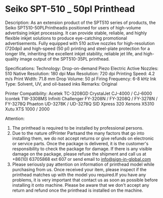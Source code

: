 # Seiko SPT-510 _ 50pl Printhead

Description:
As an extension product of the SPT510 series of products, the Seiko SPT510-50PLPrintheadis positioned for users of high-volume advertising inkjet processing. It can provide stable, reliable, and highly flexible inkjet solutions to produce eye-catching promotional advertisements.
Fully equipped with 510 active nozzles for high-resolution (720dpi) and high-speed (50 pl) printing and steel-plate protection for a longer life, inheriting the excellent inkjet stability, reliable jet life, and high-quality image output of the SPT510-35PL printhead.

Specifications:
Technology: Drop-on-demand Piezo Electric
Active Nozzles: 510
Native Resolution: 180 dpi
Max Resolution: 720 dpi
Printing Speed: 4.2 m/s
Print Width: 71.8 mm
Drop Volume: 50 pl
Firing Frequency: 6-8 kHz
Ink Type: Solvent, UV, and oil-based inks
Remarks: Original

Printer Compatibility:
Acetek TC-3208GD
CrystalJet CJ-4000 / CJ-6000
Icontek TW-3308MS
Infiniti Challenger FY-3208N / FY-3208Q / FY-3278N / FY-3278Q
Phaeton UD-3278K / UD-3278Q
SID Xpress 320
Xenons X5310
Xutu XTS 1000 / 2000

Attention:
1. The printhead is required to be installed by professional persons.
2. Due to the nature ofPrinter Partsand the many factors that go into installing them, we do not accept returns or give refunds on electronic or service parts. Once the package is delivered, it is the customer's responsibility to check the package for damage. If there is any visible damage on the package, please refuse the shipment and call us at +86(10) 63705868 ext 607 or send email to info@sign-in-global.com
3. Please seriously pay attention on information of printhead model while purchasing from us. Once received your item, please inspect if the printhead matches up with the model you required.If you have any problems, it is very important that contact us as soon as possible before installing it onto machine. Please be aware that we don't accept any return and refund once the printhead is installed on the machine.
